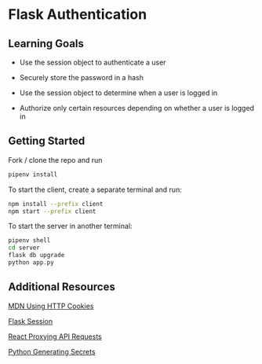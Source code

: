 # Flask Authentication

## Learning Goals

- Use the session object to authenticate a user

- Securely store the password in a hash

- Use the session object to determine when a user is logged in

- Authorize only certain resources depending on whether a user is logged in

## Getting Started

Fork / clone the repo and run
```bash
pipenv install
```

To start the client, create a separate terminal and run:
```bash
npm install --prefix client
npm start --prefix client
```

To start the server in another terminal:
```bash
pipenv shell
cd server
flask db upgrade
python app.py
```

## Additional Resources

[MDN Using HTTP Cookies](https://developer.mozilla.org/en-US/docs/Web/HTTP/Cookies)

[Flask Session](https://flask-session.readthedocs.io/en/latest/)

[React Proxying API Requests](https://create-react-app.dev/docs/proxying-api-requests-in-development/)

[Python Generating Secrets](https://docs.python.org/3/library/secrets.html)
